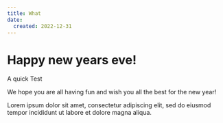 ```yaml
---
title: What
date:
  created: 2022-12-31
---
```


# Happy new years eve!
A quick Test

We hope you are all having fun and wish you all the best for the new year!
<!-- more -->

Lorem ipsum dolor sit amet, consectetur adipiscing elit, sed do eiusmod
tempor incididunt ut labore et dolore magna aliqua.